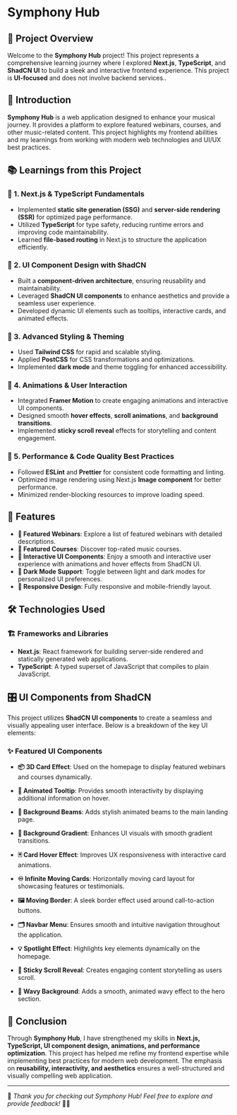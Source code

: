 # Symphony Hub

## 📌 Project Overview

Welcome to the **Symphony Hub** project! This project represents a comprehensive learning journey where I explored **Next.js**, **TypeScript**, and **ShadCN UI** to build a sleek and interactive frontend experience. This project is **UI-focused** and does not involve backend services..

## 🎵 Introduction

**Symphony Hub** is a web application designed to enhance your musical journey. It provides a platform to explore featured webinars, courses, and other music-related content. This project highlights my frontend abilities and my learnings from working with modern web technologies and UI/UX best practices.

## 📚 Learnings from this Project

### 🔹 1. Next.js & TypeScript Fundamentals
- Implemented **static site generation (SSG)** and **server-side rendering (SSR)** for optimized page performance.
- Utilized **TypeScript** for type safety, reducing runtime errors and improving code maintainability.
- Learned **file-based routing** in Next.js to structure the application efficiently.

### 🔹 2. UI Component Design with ShadCN
- Built a **component-driven architecture**, ensuring reusability and maintainability.
- Leveraged **ShadCN UI components** to enhance aesthetics and provide a seamless user experience.
- Developed dynamic UI elements such as tooltips, interactive cards, and animated effects.

### 🔹 3. Advanced Styling & Theming
- Used **Tailwind CSS** for rapid and scalable styling.
- Applied **PostCSS** for CSS transformations and optimizations.
- Implemented **dark mode** and theme toggling for enhanced accessibility.

### 🔹 4. Animations & User Interaction
- Integrated **Framer Motion** to create engaging animations and interactive UI components.
- Designed smooth **hover effects**, **scroll animations**, and **background transitions**.
- Implemented **sticky scroll reveal** effects for storytelling and content engagement.

### 🔹 5. Performance & Code Quality Best Practices
- Followed **ESLint** and **Prettier** for consistent code formatting and linting.
- Optimized image rendering using Next.js **Image component** for better performance.
- Minimized render-blocking resources to improve loading speed.

## 🚀 Features 

- **🎤 Featured Webinars**: Explore a list of featured webinars with detailed descriptions.
- **🎼 Featured Courses**: Discover top-rated music courses.
- **🎨 Interactive UI Components**: Enjoy a smooth and interactive user experience with animations and hover effects from ShadCN UI.
- **🌙 Dark Mode Support**: Toggle between light and dark modes for personalized UI preferences.
- **📱 Responsive Design**: Fully responsive and mobile-friendly layout.

## 🛠️ Technologies Used

### 🏗️ Frameworks and Libraries
- **Next.js**: React framework for building server-side rendered and statically generated web applications.
- **TypeScript**: A typed superset of JavaScript that compiles to plain JavaScript.

## 🎛️ UI Components from ShadCN

This project utilizes **ShadCN UI components** to create a seamless and visually appealing user interface. Below is a breakdown of the key UI elements:

### ✨ Featured UI Components
- **📦 3D Card Effect**: Used on the homepage to display featured webinars and courses dynamically.

- **🎯 Animated Tooltip**: Provides smooth interactivity by displaying additional information on hover.

- **🌟 Background Beams**: Adds stylish animated beams to the main landing page.

- **🎨 Background Gradient**: Enhances UI visuals with smooth gradient transitions.

- **🃏 Card Hover Effect**: Improves UX responsiveness with interactive card animations.

- **♾️ Infinite Moving Cards**: Horizontally moving card layout for showcasing features or testimonials.

- **🖼️ Moving Border**: A sleek border effect used around call-to-action buttons.

- **🗂️ Navbar Menu**: Ensures smooth and intuitive navigation throughout the application.

- **💡 Spotlight Effect**: Highlights key elements dynamically on the homepage.

- **📜 Sticky Scroll Reveal**: Creates engaging content storytelling as users scroll.

- **🌊 Wavy Background**: Adds a smooth, animated wavy effect to the hero section.

## 🎯 Conclusion

Through **Symphony Hub**, I have strengthened my skills in **Next.js, TypeScript, UI component design, animations, and performance optimization**. This project has helped me refine my frontend expertise while implementing best practices for modern web development. The emphasis on **reusability, interactivity, and aesthetics** ensures a well-structured and visually compelling web application.

---

🔗 *Thank you for checking out Symphony Hub! Feel free to explore and provide feedback!* 🎵🚀

